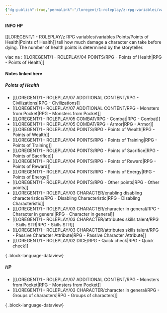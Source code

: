 ```yaml
---
{"dg-publish":true,"permalink":"/loregent/1-roleplay/z-rpg-variables/variables-points/hp/"}
---
```


#### INFO HP

[[LOREGENT/1 - ROLEPLAY/z RPG variables/variables Points/Points of Health\|Points of Health]] tell how much damage a character can take before dying. The number of health points is determined by the storyteller.

viac na : [[LOREGENT/1 - ROLEPLAY/04 POINTS/RPG - Points of Health\|RPG - Points of Health]]

#### Notes linked here

##### Points of Health

- [[LOREGENT/1 - ROLEPLAY/07 ADDITIONAL CONTENT/RPG - Civilizations\|RPG - Civilizations]]
- [[LOREGENT/1 - ROLEPLAY/07 ADDITIONAL CONTENT/RPG - Monsters from Pocket\|RPG - Monsters from Pocket]]
- [[LOREGENT/1 - ROLEPLAY/05 COMBAT/RPG - Combat\|RPG - Combat]]
- [[LOREGENT/1 - ROLEPLAY/05 COMBAT/RPG - Armor\|RPG - Armor]]
- [[LOREGENT/1 - ROLEPLAY/04 POINTS/RPG - Points of Wealth\|RPG - Points of Wealth]]
- [[LOREGENT/1 - ROLEPLAY/04 POINTS/RPG - Points of Training\|RPG - Points of Training]]
- [[LOREGENT/1 - ROLEPLAY/04 POINTS/RPG - Points of Sacrifice\|RPG - Points of Sacrifice]]
- [[LOREGENT/1 - ROLEPLAY/04 POINTS/RPG - Points of Reward\|RPG - Points of Reward]]
- [[LOREGENT/1 - ROLEPLAY/04 POINTS/RPG - Points of Energy\|RPG - Points of Energy]]
- [[LOREGENT/1 - ROLEPLAY/04 POINTS/RPG - Other points\|RPG - Other points]]
- [[LOREGENT/1 - ROLEPLAY/03 CHARACTER/enabling disabling characteristics/RPG - Disabling Characteristic\|RPG - Disabling Characteristic]]
- [[LOREGENT/1 - ROLEPLAY/03 CHARACTER/character in general/RPG - Character in general\|RPG - Character in general]]
- [[LOREGENT/1 - ROLEPLAY/03 CHARACTER/attributes skills talent/RPG - Skills STR\|RPG - Skills STR]]
- [[LOREGENT/1 - ROLEPLAY/03 CHARACTER/attributes skills talent/RPG - Passive Character Attribute\|RPG - Passive Character Attribute]]
- [[LOREGENT/1 - ROLEPLAY/02 DICE/RPG - Quick check\|RPG - Quick check]]

{ .block-language-dataview}

##### HP
- [[LOREGENT/1 - ROLEPLAY/07 ADDITIONAL CONTENT/RPG - Monsters from Pocket\|RPG - Monsters from Pocket]]
- [[LOREGENT/1 - ROLEPLAY/03 CHARACTER/character in general/RPG - Groups of characters\|RPG - Groups of characters]]

{ .block-language-dataview}
